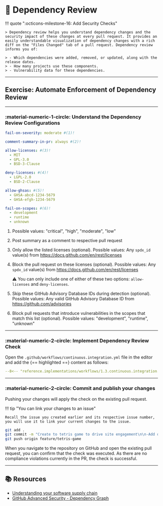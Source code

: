 # :test_tube: Dependency Review

<!-- markdownlint-disable MD033 MD046 -->

!!! quote ":octicons-milestone-16: Add Security Checks"

    > Dependency review helps you understand dependency changes and the security impact of these changes at every pull request. It provides an easily understandable visualization of dependency changes with a rich diff on the "Files Changed" tab of a pull request. Dependency review informs you of:

    > - Which dependencies were added, removed, or updated, along with the release dates.
    > - How many projects use these components.
    > - Vulnerability data for these dependencies.

---

## Exercise: Automate Enforcement of Dependency Review

---

### **:material-numeric-1-circle: Understand the Dependency Review Configurations**

```yaml
fail-on-severity: moderate #(1)!

comment-summary-in-pr: always #(2)!

allow-licenses: #(3)!
  - MIT
  - GPL-3.0
  - BSD-3-Clause

deny-licenses: #(4)!
  - LGPL-2.0
  - BSD-2-Clause

allow-ghsas: #(5)!
  - GHSA-abcd-1234-5679
  - GHSA-efgh-1234-5679

fail-on-scopes: #(6)!
  - development
  - runtime
  - unknown
```

1. Possible values: "critical", "high", "moderate", "low"
2. Post summary as a comment to respective pull request
3. Only allow the listed licenses (optional). Possible values: Any `spdx_id` value(s) from https://docs.github.com/en/rest/licenses
4. Block the pull request on these licenses (optional). Possible values: Any  `spdx_id` value(s) from https://docs.github.com/en/rest/licenses

    :warning: You can only include one of either of these two options: `allow-licenses` and `deny-licenses`.

5. Skip these GitHub Advisory Database IDs during detection (optional). Possible values: Any valid GitHub Advisory Database ID from https://github.com/advisories
6. Block pull requests that introduce vulnerabilities in the scopes that match this list (optional). Possible values: "development", "runtime", "unknown"

---

### **:material-numeric-2-circle: Implement Dependency Review Check**

Open the `.github/workflows/continuous.integration.yml` file in the editor and add the {== highlighted ==} content as follows:

```yaml title=".github/workflows/continuous.integration.yml" linenums="1" hl_lines="67-76"
--8<-- "reference.implementations/workflows/1.3.continuous.integration.yml"
```

---

### **:material-numeric-2-circle: Commit and publish your changes**

Pushing your changes will apply the check on the existing pull request.

!!! tip "You can link your changes to an issue"

    Recall the issue you created earlier and its respective issue number, you will use it to link your current changes to the issue.

```bash
git add .
git commit -m "Create to tetris game to drive site engagement\n\n-Add dependency review as a security check\n\n- Resolves #<ISSUE-NUMBER>"
git push origin feature/tetris-game
```

When you navigate to the repository on GitHub and open the existing pull request, you can confirm that the check was executed. As there are no compliance violations currently in the PR, the check is successful.

---

## 📚 Resources

- [Understanding your software supply chain](https://docs.github.com/en/code-security/supply-chain-security/understanding-your-software-supply-chain)
- [GitHub Advanced Security - Dependency Graph](https://docs.github.com/en/code-security/supply-chain-security/understanding-your-software-supply-chain/about-the-dependency-graph)
